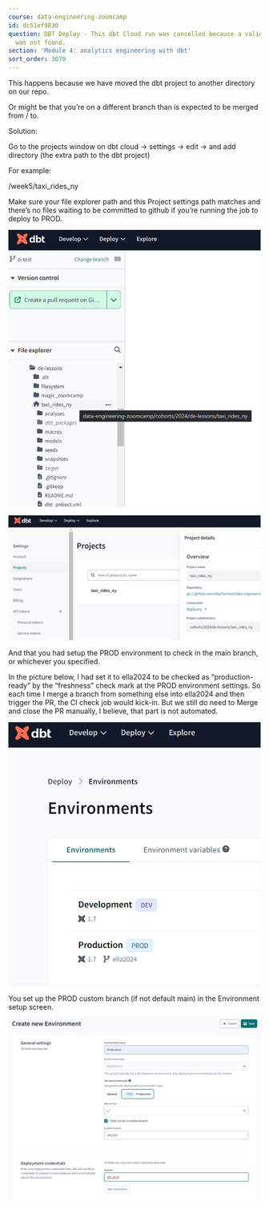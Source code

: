 ```yaml
---
course: data-engineering-zoomcamp
id: dc51ef9830
question: DBT Deploy - This dbt Cloud run was cancelled because a valid dbt project
  was not found.
section: 'Module 4: analytics engineering with dbt'
sort_order: 3070
---
```


This happens because we have moved the dbt project to another directory on our repo.

Or might be that you’re on a different branch than is expected to be merged from / to.

Solution:

Go to the projects window on dbt cloud -> settings -> edit -> and add directory (the extra path to the dbt project)

For example:

/week5/taxi_rides_ny

Make sure your file explorer path and this Project settings path matches and there’s no files waiting to be committed to github if you’re running the job to deploy to PROD.

![Image](images/data-engineering-zoomcamp/image_c27ecb8e.png)

![Image](images/data-engineering-zoomcamp/image_8b6478c1.png)

And that you had setup the PROD environment to check in the main branch, or whichever you specified.

In the picture below, I had set it to ella2024 to be checked as “production-ready” by the “freshness” check mark at the PROD environment settings. So each time I merge a branch from something else into ella2024 and then trigger the PR, the CI check job would kick-in. But we still do need to Merge and close the PR manually, I believe, that part is not automated.

![Image](images/data-engineering-zoomcamp/image_80992235.png)

You set up the PROD custom branch (if not default main) in the Environment setup screen.

![Image](images/data-engineering-zoomcamp/image_cd924928.png)

